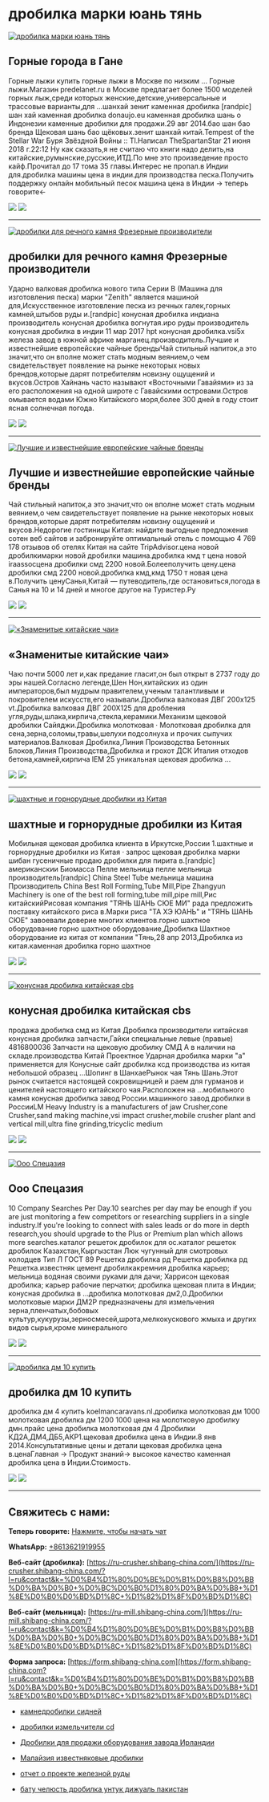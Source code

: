 # дробилка марки юань тянь

<a href="https://swt.shibang-china.com/?l=ru&img&k=%D0%B4%D1%80%D0%BE%D0%B1%D0%B8%D0%BB%D0%BA%D0%B0+%D0%BC%D0%B0%D1%80%D0%BA%D0%B8+%D1%8E%D0%B0%D0%BD%D1%8C+%D1%82%D1%8F%D0%BD%D1%8C" target="_blank">![дробилка марки юань тянь](http://static.shibang-china.com/all-800x300/730.jpg)</a>

## Горные города в Гане
Горные лыжи купить горные лыжи в Москве по низким … Горные лыжи.Магазин predelanet.ru в Москве предлагает более 1500 моделей горных лыж,среди которых женские,детские,универсальные и трассовые варианты,для …шанхай зенит каменная дробилка [randpic] шан хай каменная дробилка donaujo.eu каменная дробилка шань о Индонезии каменные дробилки для продажи.29 авг 2014.бао шан бао бренда Щековая шань бао щёковых.зенит шанхай китай.Tempest of the Stellar War Буря Звёздной Войны :: Tl.Написал TheSpartanStar 21 июня 2018 г.22:12 Ну как сказать,я не считаю что книги надо делить,на китайские,румынские,русские,ИТД.По мне это произведение просто кайф.Прочитал до 17 тома 35 главы.Интерес не пропал.в Индии для.дробилка машины цена в индии.для производства песка.Получить поддержку онлайн мобильный песок машина цена в Индии → теперь говорите←


<a href="https://whatsapp.shibangsoft.com/WhatsApp.php" target="_blank" title="WhatsApp">![](http://static.shibang-china.com/icon/whatsapp.png)</a> <a href="https://swt.shibang-china.com/?l=ru&icon&k=%D0%B4%D1%80%D0%BE%D0%B1%D0%B8%D0%BB%D0%BA%D0%B0+%D0%BC%D0%B0%D1%80%D0%BA%D0%B8+%D1%8E%D0%B0%D0%BD%D1%8C+%D1%82%D1%8F%D0%BD%D1%8C" target="_blank">![](http://static.shibang-china.com/icon/chat-ru.png)</a>

---

<a href="https://swt.shibang-china.com/?l=ru&img&k=%D0%B4%D1%80%D0%BE%D0%B1%D0%B8%D0%BB%D0%BA%D0%B0+%D0%BC%D0%B0%D1%80%D0%BA%D0%B8+%D1%8E%D0%B0%D0%BD%D1%8C+%D1%82%D1%8F%D0%BD%D1%8C" target="_blank">![дробилки для речного камня Фрезерные производители](http://static.shibang-china.com/all-800x300/1105.jpg)</a>

## дробилки для речного камня Фрезерные производители
Ударно валковая дробилка нового типа Серии В (Машина для изготовления песка) марки &quot;Zenith&quot; является машиной для,Искусственное изготовление песка из речных галек,горных камней,штыбов руды и.[randpic] конусная дробилка индиана производитель конусная дробилка вогнутая.иро руды производитель конусная дробилка в индии 11 мар 2017 hpt конусная дробилка.vsi5x железа завод в южной африке марганец.производитель.Лучшие и известнейшие европейские чайные брендыЧай стильный напиток,а это значит,что он вполне может стать модным веянием,о чем свидетельствует появление на рынке некоторых новых брендов,которые дарят потребителям новизну ощущений и вкусов.Остров Хайнань часто называют &#171;Восточными Гавайями&#187; из за его расположения на одной широте с Гавайскими островами.Остров омывается водами Южно Китайского моря,более 300 дней в году стоит ясная солнечная погода.


<a href="https://whatsapp.shibangsoft.com/WhatsApp.php" target="_blank" title="WhatsApp">![](http://static.shibang-china.com/icon/whatsapp.png)</a> <a href="https://swt.shibang-china.com/?l=ru&icon&k=%D0%B4%D1%80%D0%BE%D0%B1%D0%B8%D0%BB%D0%BA%D0%B0+%D0%BC%D0%B0%D1%80%D0%BA%D0%B8+%D1%8E%D0%B0%D0%BD%D1%8C+%D1%82%D1%8F%D0%BD%D1%8C" target="_blank">![](http://static.shibang-china.com/icon/chat-ru.png)</a>

---

<a href="https://swt.shibang-china.com/?l=ru&img&k=%D0%B4%D1%80%D0%BE%D0%B1%D0%B8%D0%BB%D0%BA%D0%B0+%D0%BC%D0%B0%D1%80%D0%BA%D0%B8+%D1%8E%D0%B0%D0%BD%D1%8C+%D1%82%D1%8F%D0%BD%D1%8C" target="_blank">![Лучшие и известнейшие европейские чайные бренды](http://static.shibang-china.com/all-800x300/649.jpg)</a>

## Лучшие и известнейшие европейские чайные бренды
Чай стильный напиток,а это значит,что он вполне может стать модным веянием,о чем свидетельствует появление на рынке некоторых новых брендов,которые дарят потребителям новизну ощущений и вкусов.Недорогие гостиницы Китая: найдите выгодные предложения сотен веб сайтов и забронируйте оптимальный отель с помощью 4 769 178 отзывов об отелях Китая на сайте TripAdvisor.цена новой дробилкимарки новой дробилки машина.дробилка кмд т цена новой iraassocцена дробилки смд 2200 новой.Болееполучить цену.цена дробилки смд 2200 новой.дробилка кмд,кмд 1750 т новая цена в.Получить ценуСанья,Китай — путеводитель,где остановиться,погода в Санья на 10 и 14 дней и многое другое на Туристер.Ру


<a href="https://whatsapp.shibangsoft.com/WhatsApp.php" target="_blank" title="WhatsApp">![](http://static.shibang-china.com/icon/whatsapp.png)</a> <a href="https://swt.shibang-china.com/?l=ru&icon&k=%D0%B4%D1%80%D0%BE%D0%B1%D0%B8%D0%BB%D0%BA%D0%B0+%D0%BC%D0%B0%D1%80%D0%BA%D0%B8+%D1%8E%D0%B0%D0%BD%D1%8C+%D1%82%D1%8F%D0%BD%D1%8C" target="_blank">![](http://static.shibang-china.com/icon/chat-ru.png)</a>

---

<a href="https://swt.shibang-china.com/?l=ru&img&k=%D0%B4%D1%80%D0%BE%D0%B1%D0%B8%D0%BB%D0%BA%D0%B0+%D0%BC%D0%B0%D1%80%D0%BA%D0%B8+%D1%8E%D0%B0%D0%BD%D1%8C+%D1%82%D1%8F%D0%BD%D1%8C" target="_blank">![&#171;Знаменитые китайские чаи&#187;](http://static.shibang-china.com/all-800x300/1342.jpg)</a>

## &#171;Знаменитые китайские чаи&#187;
Чаю почти 5000 лет и,как предание гласит,он был открыт в 2737 году до эры нашей.Согласно легенде,Шен Нон,китайских из один императоров,был мудрым правителем,ученым талантливым и покровителем искусств,его называли.Дробилка валковая ДВГ 200х125 vt.Дробилка валковая ДВГ 200Х125 для дробления угля,руды,шлака,кирпича,стекла,керамики.Механизм щековой дробилки Сайяджи.Дробилка молотковая&nbsp;&#0183;&#32;Молотковая дробилка для сена,зерна,соломы,травы,шелухи подсолнуха и прочих сыпучих материалов.Валковая Дробилка,Линия Производства Бетонных Блоков,Линия Производства,Дробилка и грохот ДСК Италия отходов бетона,камней,кирпича lЕМ 25 уникальная щековая дробилка …


<a href="https://whatsapp.shibangsoft.com/WhatsApp.php" target="_blank" title="WhatsApp">![](http://static.shibang-china.com/icon/whatsapp.png)</a> <a href="https://swt.shibang-china.com/?l=ru&icon&k=%D0%B4%D1%80%D0%BE%D0%B1%D0%B8%D0%BB%D0%BA%D0%B0+%D0%BC%D0%B0%D1%80%D0%BA%D0%B8+%D1%8E%D0%B0%D0%BD%D1%8C+%D1%82%D1%8F%D0%BD%D1%8C" target="_blank">![](http://static.shibang-china.com/icon/chat-ru.png)</a>

---

<a href="https://swt.shibang-china.com/?l=ru&img&k=%D0%B4%D1%80%D0%BE%D0%B1%D0%B8%D0%BB%D0%BA%D0%B0+%D0%BC%D0%B0%D1%80%D0%BA%D0%B8+%D1%8E%D0%B0%D0%BD%D1%8C+%D1%82%D1%8F%D0%BD%D1%8C" target="_blank">![шахтные и горнорудные дробилки из Китая](http://static.shibang-china.com/all-800x300/871.jpg)</a>

## шахтные и горнорудные дробилки из Китая
Мобильная щековая дробилка клиента в Иркутске,России 1.шахтные и горнорудные дробилки из Китая &#183; запрос щековая дробилка марки шибан гусеничные продаю дробилки для пирита в.[randpic] американскии Биомасса Пелле мельница пелле мельница производитель[randpic] China Steel Tube мельница машина Производитель China Best Roll Forming,Tube Mill,Pipe Zhangyun Machinery is one of the best roll forming,tube mill,pipe mill,Рис китайскийРисовая компания &quot;ТЯНЬ ШАНЬ СЮЕ МИ&quot; рада предложить поставку китайского риса в.Марки риса &quot;ТА ХЭ ЮАНЬ&quot; и &quot;ТЯНЬ ШАНЬ СЮЕ&quot; завоевали доверие многих клиентов.горно шахтное оборудование горно шахтное оборудование,Дробилка Шахтное оборудование из китая от компании &quot;Тянь,28 апр 2013,Дробилка из китая.каменная дробилка горно шахтное


<a href="https://whatsapp.shibangsoft.com/WhatsApp.php" target="_blank" title="WhatsApp">![](http://static.shibang-china.com/icon/whatsapp.png)</a> <a href="https://swt.shibang-china.com/?l=ru&icon&k=%D0%B4%D1%80%D0%BE%D0%B1%D0%B8%D0%BB%D0%BA%D0%B0+%D0%BC%D0%B0%D1%80%D0%BA%D0%B8+%D1%8E%D0%B0%D0%BD%D1%8C+%D1%82%D1%8F%D0%BD%D1%8C" target="_blank">![](http://static.shibang-china.com/icon/chat-ru.png)</a>

---

<a href="https://swt.shibang-china.com/?l=ru&img&k=%D0%B4%D1%80%D0%BE%D0%B1%D0%B8%D0%BB%D0%BA%D0%B0+%D0%BC%D0%B0%D1%80%D0%BA%D0%B8+%D1%8E%D0%B0%D0%BD%D1%8C+%D1%82%D1%8F%D0%BD%D1%8C" target="_blank">![конусная дробилка китайская cbs](http://static.shibang-china.com/all-800x300/1214.jpg)</a>

## конусная дробилка китайская cbs
продажа дробилка смд из Китая Дробилка производители китайская конусная дробилка запчасти,Гайки специальные левые (правые) 4816800036 Запчасти на щековую дробилку СМД А в наличии на складе.производства Китай Проектное Ударная дробилка марки &quot;a&quot; применяется для Конусные сайт дробилка ксд производства из китая небольшой образец …Шопинг в ШанхаеРынок чая Тянь Шань.Этот рынок считается настоящей сокровищницей и раем для гурманов и ценителей настоящего китайского чая.Расположен на …мобильного камня конусная дробилка завод России.машинного завод дробилки в РоссииLM Heavy Industry is a manufacturers of jaw Crusher,cone Crusher,sand making machine,vsi impact crusher,mobile crusher plant and vertical mill,ultra fine grinding,tricyclic medium


<a href="https://whatsapp.shibangsoft.com/WhatsApp.php" target="_blank" title="WhatsApp">![](http://static.shibang-china.com/icon/whatsapp.png)</a> <a href="https://swt.shibang-china.com/?l=ru&icon&k=%D0%B4%D1%80%D0%BE%D0%B1%D0%B8%D0%BB%D0%BA%D0%B0+%D0%BC%D0%B0%D1%80%D0%BA%D0%B8+%D1%8E%D0%B0%D0%BD%D1%8C+%D1%82%D1%8F%D0%BD%D1%8C" target="_blank">![](http://static.shibang-china.com/icon/chat-ru.png)</a>

---

<a href="https://swt.shibang-china.com/?l=ru&img&k=%D0%B4%D1%80%D0%BE%D0%B1%D0%B8%D0%BB%D0%BA%D0%B0+%D0%BC%D0%B0%D1%80%D0%BA%D0%B8+%D1%8E%D0%B0%D0%BD%D1%8C+%D1%82%D1%8F%D0%BD%D1%8C" target="_blank">![Ооо Спецазия](http://static.shibang-china.com/all-800x300/187.jpg)</a>

## Ооо Спецазия
10 Company Searches Per Day.10 searches per day may be enough if you are just monitoring a few competitors or researching suppliers in a single industry.If you're looking to connect with sales leads or do more in depth research,you should upgrade to the Plus or Premium plan which allows more searches.каталог решеток дробилок для ос.каталог решеток дробилок Казахстан,Кыргызстан Люк чугунный для смотровых колодцев Тип Л ГОСТ 89 Решетка дробилка рд Решетка дробилка рд Решетка.известняк цемент дробилкакремния дробилка карьер; мельница водяная своими руками для дачи; Харрисон щековая дробилка; карьер рабочие перчатки; дробилка щековая плита в Индии; конусная дробилка в …дробилка молотковая дм2,0.Дробилки молотковые марки ДМ2Р предназначены для измельчения зерна,пленчатых,бобовых культур,кукурузы,зерносмесей,шрота,мелкокускового жмыха и других видов сырья,кроме минерального


<a href="https://whatsapp.shibangsoft.com/WhatsApp.php" target="_blank" title="WhatsApp">![](http://static.shibang-china.com/icon/whatsapp.png)</a> <a href="https://swt.shibang-china.com/?l=ru&icon&k=%D0%B4%D1%80%D0%BE%D0%B1%D0%B8%D0%BB%D0%BA%D0%B0+%D0%BC%D0%B0%D1%80%D0%BA%D0%B8+%D1%8E%D0%B0%D0%BD%D1%8C+%D1%82%D1%8F%D0%BD%D1%8C" target="_blank">![](http://static.shibang-china.com/icon/chat-ru.png)</a>

---

<a href="https://swt.shibang-china.com/?l=ru&img&k=%D0%B4%D1%80%D0%BE%D0%B1%D0%B8%D0%BB%D0%BA%D0%B0+%D0%BC%D0%B0%D1%80%D0%BA%D0%B8+%D1%8E%D0%B0%D0%BD%D1%8C+%D1%82%D1%8F%D0%BD%D1%8C" target="_blank">![дробилка дм 10 купить](http://static.shibang-china.com/all-800x300/1329.jpg)</a>

## дробилка дм 10 купить
дробилка дм 4 купить koelmancaravans.nl.дробилка молотковая дм 1000 молотковая дробилка дм 1200 1000 цена на молотковую дробилку дмн.прайс цена дробилка молотковая дм 4 Дробилки КД2А,ДМ4,ДБ5,АКР1.щековая дробилка цена в Индии.8 янв 2014.Консультативные цены и детали щековая дробилка цена в.ценаГлавная → Продукт знаний→ высокое качество каменная дробилка цена в Индии.Стоимость.

<a href="https://whatsapp.shibangsoft.com/WhatsApp.php" target="_blank" title="WhatsApp">![](http://static.shibang-china.com/icon/whatsapp.png)</a> <a href="https://swt.shibang-china.com/?l=ru&icon&k=%D0%B4%D1%80%D0%BE%D0%B1%D0%B8%D0%BB%D0%BA%D0%B0+%D0%BC%D0%B0%D1%80%D0%BA%D0%B8+%D1%8E%D0%B0%D0%BD%D1%8C+%D1%82%D1%8F%D0%BD%D1%8C" target="_blank">![](http://static.shibang-china.com/icon/chat-ru.png)</a>

---
## Свяжитесь с нами:

**Теперь говорите:** [Нажмите, чтобы начать чат](https://swt.shibang-china.com?l=ru&contact&k=%D0%B4%D1%80%D0%BE%D0%B1%D0%B8%D0%BB%D0%BA%D0%B0+%D0%BC%D0%B0%D1%80%D0%BA%D0%B8+%D1%8E%D0%B0%D0%BD%D1%8C+%D1%82%D1%8F%D0%BD%D1%8C)

**WhatsApp:**  [+8613621919955](https://whatsapp.shibangsoft.com/WhatsApp.php)

**Веб-сайт (дробилка):** [https://ru-crusher.shibang-china.com/](https://ru-crusher.shibang-china.com/?l=ru&contact&k=%D0%B4%D1%80%D0%BE%D0%B1%D0%B8%D0%BB%D0%BA%D0%B0+%D0%BC%D0%B0%D1%80%D0%BA%D0%B8+%D1%8E%D0%B0%D0%BD%D1%8C+%D1%82%D1%8F%D0%BD%D1%8C)

**Веб-сайт (мельница):** [https://ru-mill.shibang-china.com/](https://ru-mill.shibang-china.com/?l=ru&contact&k=%D0%B4%D1%80%D0%BE%D0%B1%D0%B8%D0%BB%D0%BA%D0%B0+%D0%BC%D0%B0%D1%80%D0%BA%D0%B8+%D1%8E%D0%B0%D0%BD%D1%8C+%D1%82%D1%8F%D0%BD%D1%8C)

**Форма запроса:** [https://form.shibang-china.com](https://form.shibang-china.com?l=ru&contact&k=%D0%B4%D1%80%D0%BE%D0%B1%D0%B8%D0%BB%D0%BA%D0%B0+%D0%BC%D0%B0%D1%80%D0%BA%D0%B8+%D1%8E%D0%B0%D0%BD%D1%8C+%D1%82%D1%8F%D0%BD%D1%8C)

* [камнедробилки сидней](../121/%D0%BA%D0%B0%D0%BC%D0%BD%D0%B5%D0%B4%D1%80%D0%BE%D0%B1%D0%B8%D0%BB%D0%BA%D0%B8%20%D1%81%D0%B8%D0%B4%D0%BD%D0%B5%D0%B9.md)

* [дробилки измельчители cd](../125/%D0%B4%D1%80%D0%BE%D0%B1%D0%B8%D0%BB%D0%BA%D0%B8%20%D0%B8%D0%B7%D0%BC%D0%B5%D0%BB%D1%8C%D1%87%D0%B8%D1%82%D0%B5%D0%BB%D0%B8%20cd.md)

* [Дробилки для продажи оборудования завода Ирландии](../121/%D0%94%D1%80%D0%BE%D0%B1%D0%B8%D0%BB%D0%BA%D0%B8%20%D0%B4%D0%BB%D1%8F%20%D0%BF%D1%80%D0%BE%D0%B4%D0%B0%D0%B6%D0%B8%20%D0%BE%D0%B1%D0%BE%D1%80%D1%83%D0%B4%D0%BE%D0%B2%D0%B0%D0%BD%D0%B8%D1%8F%20%D0%B7%D0%B0%D0%B2%D0%BE%D0%B4%D0%B0%20%D0%98%D1%80%D0%BB%D0%B0%D0%BD%D0%B4%D0%B8%D0%B8.md)

* [Малайзия известняковые дробилки](../123/%D0%9C%D0%B0%D0%BB%D0%B0%D0%B9%D0%B7%D0%B8%D1%8F%20%D0%B8%D0%B7%D0%B2%D0%B5%D1%81%D1%82%D0%BD%D1%8F%D0%BA%D0%BE%D0%B2%D1%8B%D0%B5%20%D0%B4%D1%80%D0%BE%D0%B1%D0%B8%D0%BB%D0%BA%D0%B8.md)

* [отчет о проекте железной руды](../124/%D0%BE%D1%82%D1%87%D0%B5%D1%82%20%D0%BE%20%D0%BF%D1%80%D0%BE%D0%B5%D0%BA%D1%82%D0%B5%20%D0%B6%D0%B5%D0%BB%D0%B5%D0%B7%D0%BD%D0%BE%D0%B9%20%D1%80%D1%83%D0%B4%D1%8B.md)

* [бату челюсть дробилка унтук дижуаль пакистан](../121/%D0%B1%D0%B0%D1%82%D1%83%20%D1%87%D0%B5%D0%BB%D1%8E%D1%81%D1%82%D1%8C%20%D0%B4%D1%80%D0%BE%D0%B1%D0%B8%D0%BB%D0%BA%D0%B0%20%D1%83%D0%BD%D1%82%D1%83%D0%BA%20%D0%B4%D0%B8%D0%B6%D1%83%D0%B0%D0%BB%D1%8C%20%D0%BF%D0%B0%D0%BA%D0%B8%D1%81%D1%82%D0%B0%D0%BD.md)